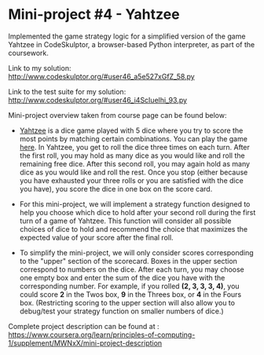 # Mini-project #4 - Yahtzee

Implemented the game strategy logic for a simplified version of the game Yahtzee in CodeSkulptor, a browser-based Python interpreter, as part of the coursework. 

Link to my solution:
<http://www.codeskulptor.org/#user46_a5e527xGfZ_58.py>

Link to the test suite for my solution: 
<http://www.codeskulptor.org/#user46_i4ScIuelhi_93.py>

Mini-project overview taken from course page can be found below:
* [Yahtzee](https://en.wikipedia.org/wiki/Yahtzee) is a dice game played with 5 dice where you try to score the most points by matching certain combinations. You can play the game [here](https://cardgames.io/yahtzee/). In Yahtzee, you get to roll the dice three times on each turn. After the first roll, you may hold as many dice as you would like and roll the remaining free dice. After this second roll, you may again hold as many dice as you would like and roll the rest. Once you stop (either because you have exhausted your three rolls or you are satisfied with the dice you have), you score the dice in one box on the score card.

* For this mini-project, we will implement a strategy function designed to help you choose which dice to hold after your second roll during the first turn of a game of Yahtzee. This function will consider all possible choices of dice to hold and recommend the choice that maximizes the expected value of your score after the final roll.

* To simplify the mini-project, we will only consider scores corresponding to the "upper" section of the scorecard. Boxes in the upper section correspond to numbers on the dice. After each turn, you may choose one empty box and enter the sum of the dice you have with the corresponding number. For example, if you rolled **(2, 3, 3, 3, 4)**, you could score **2** in the Twos box, **9** in the Threes box, or **4** in the Fours box. (Restricting scoring to the upper section will also allow you to debug/test your strategy function on smaller numbers of dice.)


Complete project description can be found at : 
<https://www.coursera.org/learn/principles-of-computing-1/supplement/MWNxX/mini-project-description>


